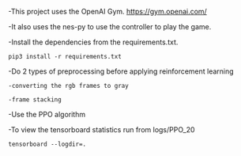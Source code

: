 -This project uses the OpenAI Gym. https://gym.openai.com/

-It also uses the nes-py to use the controller to play the game.

-Install the dependencies from the requirements.txt.

```pip3 install -r requirements.txt```

-Do 2 types of preprocessing before applying reinforcement learning

    -converting the rgb frames to gray

    -frame stacking

-Use the PPO algorithm

-To view the tensorboard statistics run from logs/PPO_20

```tensorboard --logdir=.```